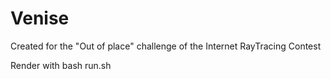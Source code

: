 Venise
======

Created for the "Out of place" challenge of the Internet RayTracing Contest

Render with bash run.sh
